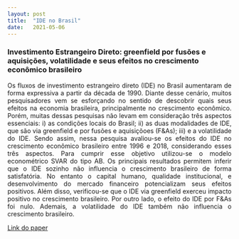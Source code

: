 ```yaml
---
layout: post
title:  "IDE no Brasil"
date:   2021-05-06
---
```


<head>
    <meta charset="UTF-8"/>
    <style>
        p{
            text-align: justify;
        }
    </style>
</head>


### Investimento Estrangeiro Direto: greenfield por fusões e aquisições, volatilidade e seus efeitos no crescimento econômico brasileiro

Os fluxos de investimento estrangeiro direto (IDE) no Brasil aumentaram de forma
expressiva a partir da década de 1990. Diante desse cenário, muitos pesquisadores
vem se esforçando no sentido de descobrir quais seus efeitos na economia brasileira,
principalmente no crescimento econômico. Porém, muitas dessas pesquisas não levam em 
consideração três aspectos essenciais: i) as condições locais do Brasil; ii) as
duas modalidades de IDE, que são via greenfield e por fusões e aquisiçõoes (F&As);
iii) e a volatilidade do IDE. Sendo assim, nessa pesquisa avaliou-se os efeitos do
IDE no crescimento econômico brasileiro entre 1996 e 2018, considerando esses três
aspectos. Para cumprir esse objetivo utilizou-se o modelo econométrico SVAR do
tipo AB. Os principais resultados permitem inferir que o IDE sozinho não influencia 
o crescimento brasileiro de forma satisfatória. No entanto o capital humano,
qualidade institucional, e desenvolvimento do mercado financeiro potencializam seus
efeitos positivos. Além disso, verificou-se que o IDE via greenfield exerceu impacto
positivo no crescimento brasileiro. Por outro lado, o efeito do IDE por F&As foi
nulo. Ademais, a volatilidade do IDE também não influencia o crescimento brasileiro.



[Link do paper](https://mj-ribeiro.github.io/eco3.pdf)

